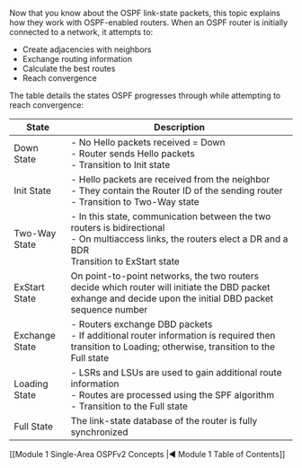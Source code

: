 Now that you know about the OSPF link-state packets, this topic explains how they work with OSPF-enabled routers. When an OSPF router is initially connected to a network, it attempts to:

- Create adjacencies with neighbors
- Exchange routing information
- Calculate the best routes
- Reach convergence

The table details the states OSPF progresses through while attempting to reach convergence:

| State          | Description                                                                                                                                                              |
| -------------- | ------------------------------------------------------------------------------------------------------------------------------------------------------------------------ |
| Down State     | - No Hello packets received = Down <br/> - Router sends Hello packets <br/> - Transition to Init state                                                                   |
| Init State     | - Hello packets are received from the neighbor <br/> - They contain the Router ID of the sending router <br/> - Transition to Two-Way state                              |
| Two-Way State  | - In this state, communication between the two routers is bidirectional <br/> - On multiaccess links, the routers elect a DR and a BDR <br/> Transition to ExStart state |
| ExStart State  | On point-to-point networks, the two routers decide which router will initiate the DBD packet exhange and decide upon the initial DBD packet sequence number              |
| Exchange State | - Routers exchange DBD packets <br/> - If additional router information is required then transition to Loading; otherwise, transition to the Full state                  |
| Loading State  | - LSRs and LSUs are used to gain additional route information <br/> - Routes are processed using the SPF algorithm <br/> - Transition to the Full state                  |
| Full State     | The link-state database of the router is fully synchronized                                                                                                              |

[[Module 1 Single-Area OSPFv2 Concepts |◀ Module 1 Table of Contents]]